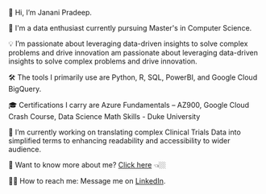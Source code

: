 
<!--
**Janani241/Janani241** is a ✨ _special_ ✨ repository because its `README.md` (this file) appears on your GitHub profile.

Here are some ideas to get you started:

- 🔭 I’m currently working on ...
- 🌱 I’m currently learning ...
- 👯 I’m looking to collaborate on ...
- 🤔 I’m looking for help with ...
- 💬 Ask me about ...
- 📫 How to reach me: ...
- 😄 Pronouns: ...
- ⚡ Fun fact: ...
-->

👋 Hi, I’m Janani Pradeep.

💼 I'm a data enthusiast currently pursuing Master's in Computer Science.

💡 I’m passionate about leveraging data-driven insights to solve complex problems and drive innovation am passionate about leveraging data-driven insights to solve complex problems and drive innovation. 

🛠️ The tools I primarily use are Python, R, SQL, PowerBI, and Google Cloud BigQuery.

🎓 Certifications I carry are Azure Fundamentals – AZ900, Google Cloud Crash Course, Data Science Math Skills - Duke University

🎯 I’m currently working on translating complex Clinical Trials Data into simplified terms to enhancing readability and accessibility to wider audience.

👀 Want to know more about me? [Click here](https://janani241.github.io/) 👈🏼

👩🏻 How to reach me: Message me on [LinkedIn](https://www.linkedin.com/in/janani-pradeep/).



